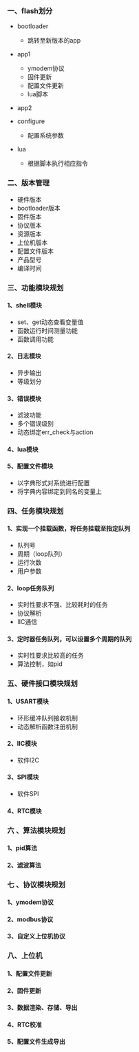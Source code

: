 ### 一、flash划分

- bootloader
  - 跳转至新版本的app

- app1
  - ymodem协议
  - 固件更新
  - 配置文件更新
  - lua脚本

- app2
- configure
  - 配置系统参数

- lua
  - 根据脚本执行相应指令


### 二、版本管理

- 硬件版本
- bootloader版本
- 固件版本
- 协议版本
- 资源版本
- 上位机版本
- 配置文件版本
- 产品型号
- 编译时间

### 三、功能模块规划

#### 	1、shell模块

- set、get动态查看变量值
- 函数运行时间测量功能
- 函数调用功能

#### 	2、日志模块

- 异步输出
- 等级划分

#### 	3、错误模块

- 滤波功能
- 多个错误级别
- 动态绑定err_check与action

#### 	4、lua模块

#### 5、配置文件模块

- 以字典形式对系统进行配置
- 将字典内容绑定到同名的变量上

### 四、任务模块规划

#### 1、实现一个挂载函数，将任务挂载至指定队列

- 队列号
- 周期（loop队列）
- 运行次数
- 用户参数

#### 	2、loop任务队列

- 实时性要求不强、比较耗时的任务
- 协议解析
- IIC通信

#### 	3、定时器任务队列，可以设置多个周期的队列

- 实时性要求比较高的任务
- 算法控制，如pid

### 五、硬件接口模块规划

#### 	1、USART模块

- 环形缓冲队列接收机制
- 动态解析函数注册机制

#### 	2、IIC模块

- 软件I2C

#### 	3、SPI模块

- 软件SPI

#### 	4、RTC模块 

### 六 、算法模块规划

#### 	1、pid算法

#### 2、滤波算法

### 七 、协议模块规划

#### 	1、ymodem协议

#### 2、modbus协议

#### 3、自定义上位机协议

### 八、上位机

#### 	1、配置文件更新

#### 	2、固件更新

#### 	3、数据渲染、存储、导出

#### 	4、RTC校准

#### 5、配置文件生成导出



